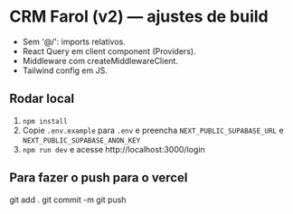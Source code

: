 # CRM Farol (v2) — ajustes de build
- Sem '@/': imports relativos.
- React Query em client component (Providers).
- Middleware com createMiddlewareClient.
- Tailwind config em JS.

## Rodar local
1. `npm install`
2. Copie `.env.example` para `.env` e preencha `NEXT_PUBLIC_SUPABASE_URL` e `NEXT_PUBLIC_SUPABASE_ANON_KEY`
3. `npm run dev` e acesse http://localhost:3000/login

## Para fazer o push para o vercel

git add .
git commit -m 
git push
